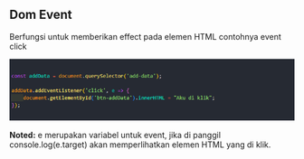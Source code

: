 ## Dom Event

Berfungsi untuk memberikan effect pada elemen HTML contohnya event click

![](img/dom-event.png)

**Noted:** e merupakan variabel untuk event, jika di panggil console.log(e.target) akan memperlihatkan elemen HTML yang di klik.